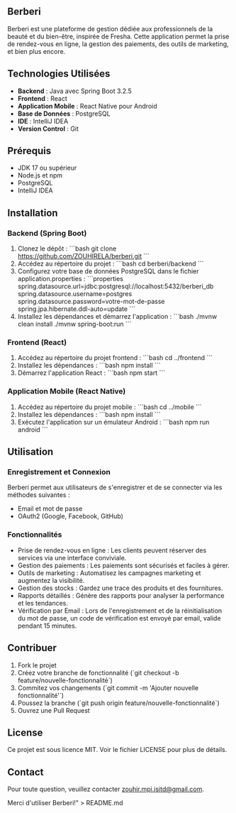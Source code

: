 ## Berberi

Berberi est une plateforme de gestion dédiée aux professionnels de la beauté et du bien-être, inspirée de Fresha. Cette application permet la prise de rendez-vous en ligne, la gestion des paiements, des outils de marketing, et bien plus encore.

## Technologies Utilisées

- **Backend** : Java avec Spring Boot 3.2.5
- **Frontend** : React
- **Application Mobile** : React Native pour Android
- **Base de Données** : PostgreSQL
- **IDE** : IntelliJ IDEA
- **Version Control** : Git

## Prérequis

- JDK 17 ou supérieur
- Node.js et npm
- PostgreSQL
- IntelliJ IDEA

## Installation

### Backend (Spring Boot)

1. Clonez le dépôt :
   \`\`\`bash
   git clone https://github.com/ZOUHIRELA/berberi.git
   \`\`\`
2. Accédez au répertoire du projet :
   \`\`\`bash
   cd berberi/backend
   \`\`\`
3. Configurez votre base de données PostgreSQL dans le fichier application.properties :
   \`\`\`properties
   spring.datasource.url=jdbc:postgresql://localhost:5432/berberi_db
   spring.datasource.username=postgres
   spring.datasource.password=votre-mot-de-passe
   spring.jpa.hibernate.ddl-auto=update
   \`\`\`
4. Installez les dépendances et démarrez l'application :
   \`\`\`bash
   ./mvnw clean install
   ./mvnw spring-boot:run
   \`\`\`

### Frontend (React)

1. Accédez au répertoire du projet frontend :
   \`\`\`bash
   cd ../frontend
   \`\`\`
2. Installez les dépendances :
   \`\`\`bash
   npm install
   \`\`\`
3. Démarrez l'application React :
   \`\`\`bash
   npm start
   \`\`\`

### Application Mobile (React Native)

1. Accédez au répertoire du projet mobile :
   \`\`\`bash
   cd ../mobile
   \`\`\`
2. Installez les dépendances :
   \`\`\`bash
   npm install
   \`\`\`
3. Exécutez l'application sur un émulateur Android :
   \`\`\`bash
   npm run android
   \`\`\`

## Utilisation

### Enregistrement et Connexion

Berberi permet aux utilisateurs de s'enregistrer et de se connecter via les méthodes suivantes :
- Email et mot de passe
- OAuth2 (Google, Facebook, GitHub)

### Fonctionnalités

- Prise de rendez-vous en ligne : Les clients peuvent réserver des services via une interface conviviale.
- Gestion des paiements : Les paiements sont sécurisés et faciles à gérer.
- Outils de marketing : Automatisez les campagnes marketing et augmentez la visibilité.
- Gestion des stocks : Gardez une trace des produits et des fournitures.
- Rapports détaillés : Génère des rapports pour analyser la performance et les tendances.
- Vérification par Email : Lors de l'enregistrement et de la réinitialisation du mot de passe, un code de vérification est envoyé par email, valide pendant 15 minutes.

## Contribuer

1. Fork le projet
2. Créez votre branche de fonctionnalité (\`git checkout -b feature/nouvelle-fonctionnalité\`)
3. Commitez vos changements (\`git commit -m 'Ajouter nouvelle fonctionnalité'\`)
4. Poussez la branche (\`git push origin feature/nouvelle-fonctionnalité\`)
5. Ouvrez une Pull Request

## License

Ce projet est sous licence MIT. Voir le fichier LICENSE pour plus de détails.

## Contact

Pour toute question, veuillez contacter zouhir.mpi.isitd@gmail.com.

Merci d'utiliser Berberi!" > README.md
